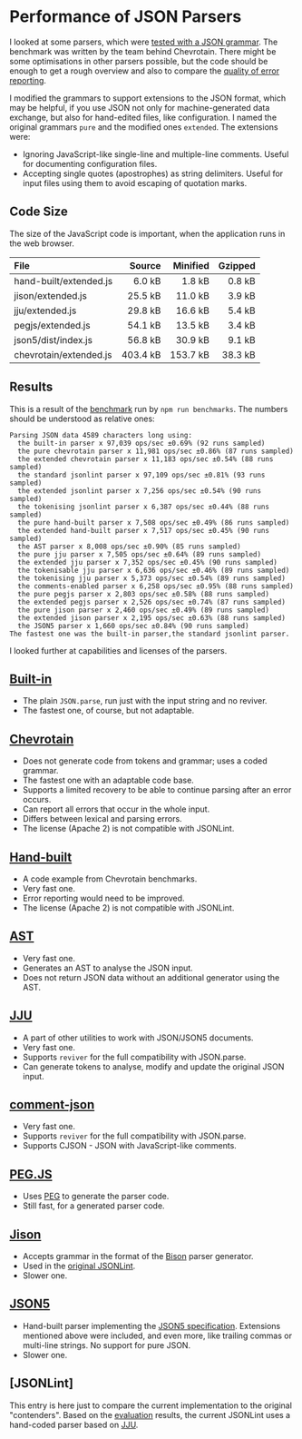 Performance of JSON Parsers
===========================

I looked at some parsers, which were [tested with a JSON grammar]. The benchmark was written by the team behind Chevrotain. There might be some optimisations in other parsers possible, but the code should be enough to get a rough overview and also to compare the [quality of error reporting].

I modified the grammars to support extensions to the JSON format, which may be helpful, if you use JSON not only for machine-generated data exchange, but also for hand-edited files, like configuration. I named the original grammars `pure` and the modified ones `extended`. The extensions were:

* Ignoring JavaScript-like single-line and multiple-line comments. Useful for documenting configuration files.
* Accepting single quotes (apostrophes) as string delimiters. Useful for input files using them to avoid escaping of quotation marks.

Code Size
---------

The size of the JavaScript code is important, when the application runs in the web browser.

| File                   | Source  | Minified | Gzipped  |
| :--------------------- | ------: | -------: | -------: |
| hand-built/extended.js |   6.0 kB |   1.8 kB |  0.8 kB |
| jison/extended.js      |  25.5 kB |  11.0 kB |  3.9 kB |
| jju/extended.js        |  29.8 kB |  16.6 kB |  5.4 kB |
| pegjs/extended.js      |  54.1 kB |  13.5 kB |  3.4 kB |
| json5/dist/index.js    |  56.8 kB |  30.9 kB |  9.1 kB |
| chevrotain/extended.js | 403.4 kB | 153.7 kB | 38.3 kB |

Results
-------

This is a result of the [benchmark] run by `npm run benchmarks`. The numbers should be understood as relative ones:

    Parsing JSON data 4589 characters long using:
      the built-in parser x 97,039 ops/sec ±0.69% (92 runs sampled)
      the pure chevrotain parser x 11,981 ops/sec ±0.86% (87 runs sampled)
      the extended chevrotain parser x 11,183 ops/sec ±0.54% (88 runs sampled)
      the standard jsonlint parser x 97,109 ops/sec ±0.81% (93 runs sampled)
      the extended jsonlint parser x 7,256 ops/sec ±0.54% (90 runs sampled)
      the tokenising jsonlint parser x 6,387 ops/sec ±0.44% (88 runs sampled)
      the pure hand-built parser x 7,508 ops/sec ±0.49% (86 runs sampled)
      the extended hand-built parser x 7,517 ops/sec ±0.45% (90 runs sampled)
      the AST parser x 8,008 ops/sec ±0.90% (85 runs sampled)
      the pure jju parser x 7,505 ops/sec ±0.64% (89 runs sampled)
      the extended jju parser x 7,352 ops/sec ±0.45% (90 runs sampled)
      the tokenisable jju parser x 6,636 ops/sec ±0.46% (89 runs sampled)
      the tokenising jju parser x 5,373 ops/sec ±0.54% (89 runs sampled)
      the comments-enabled parser x 6,258 ops/sec ±0.95% (88 runs sampled)
      the pure pegjs parser x 2,803 ops/sec ±0.58% (88 runs sampled)
      the extended pegjs parser x 2,526 ops/sec ±0.74% (87 runs sampled)
      the pure jison parser x 2,460 ops/sec ±0.49% (89 runs sampled)
      the extended jison parser x 2,195 ops/sec ±0.63% (88 runs sampled)
      the JSON5 parser x 1,660 ops/sec ±0.84% (90 runs sampled)
    The fastest one was the built-in parser,the standard jsonlint parser.

I looked further at capabilities and licenses of the parsers.

[Built-in]
----------

* The plain `JSON.parse`, run just with the input string and no reviver.
* The fastest one, of course, but not adaptable.

[Chevrotain]
------------

* Does not generate code from tokens and grammar; uses a coded grammar.
* The fastest one with an adaptable code base.
* Supports a limited recovery to be able to continue parsing after an error occurs.
* Can report all errors that occur in the whole input.
* Differs between lexical and parsing errors.
* The license (Apache 2) is not compatible with JSONLint.

[Hand-built]
------------

* A code example from Chevrotain benchmarks.
* Very fast one.
* Error reporting would need to be improved.
* The license (Apache 2) is not compatible with JSONLint.

[AST]
-----

* Very fast one.
* Generates an AST to analyse the JSON input.
* Does not return JSON data without an additional generator using the AST.

[JJU]
-----

* A part of other utilities to work with JSON/JSON5 documents.
* Very fast one.
* Supports `reviver` for the full compatibility with JSON.parse.
* Can generate tokens to analyse, modify and update the original JSON input.

[comment-json]
--------------

* Very fast one.
* Supports `reviver` for the full compatibility with JSON.parse.
* Supports CJSON - JSON with JavaScript-like comments.

[PEG.JS]
--------

* Uses [PEG] to generate the parser code.
* Still fast, for a generated parser code.

[Jison]
-------

* Accepts grammar in the format of the [Bison] parser generator.
* Used in the [original JSONLint].
* Slower one.

[JSON5]
-------

* Hand-built parser implementing the [JSON5 specification]. Extensions mentioned above were included, and even more, like trailing commas or multi-line strings. No support for pure JSON.
* Slower one.

[JSONLint]
----------

This entry is here just to compare the current implementation to the original "contenders". Based on the [evaluation] results, the current JSONLint uses a hand-coded parser based on [JJU].

[tested with a JSON grammar]: https://sap.github.io/chevrotain/performance/
[quality of error reporting]: ./errorReportingQuality.md
[evaluation]: ./evaluation.md
[benchmark]: ../parse.js
[Built-in]: https://developer.mozilla.org/en-US/docs/Web/JavaScript/Reference/Global_Objects/JSON/parse
[Chevrotain]: https://github.com/SAP/chevrotain
[Hand-built]: https://github.com/sap/chevrotain/blob/gh-pages/performance/jsonParsers/handbuilt/handbuilt.js
[JJU]: http://rlidwka.github.io/jju/
[comment-json]: https://github.com/kaelzhang/node-comment-json
[AST]: https://github.com/vtrushin/json-to-ast
[PEG.JS]: http://pegjs.org/
[Jison]: http://zaach.github.io/jison/
[JSON5]: https://json5.org/
[PEG]: https://en.wikipedia.org/wiki/Parsing_expression_grammar
[Bison]: https://en.wikipedia.org/wiki/GNU_Bison
[JSON5 specification]: https://spec.json5.org/
[original JSONLint]: https://github.com/zaach/jison
